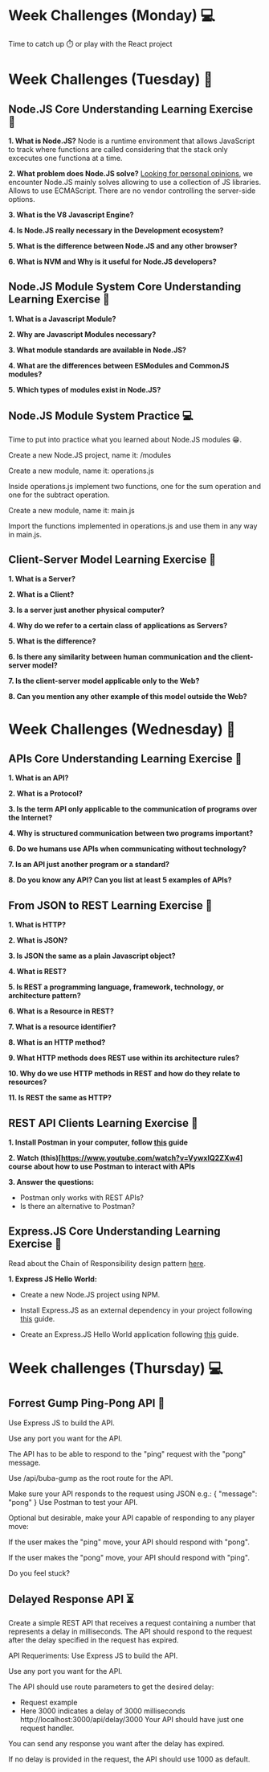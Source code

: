 # Week Challenges (Monday) 💻
Time to catch up ⏱️ or play with the React project
# Week Challenges (Tuesday) 🐣
## Node.JS Core Understanding Learning Exercise 🧠

**1. What is Node.JS?** Node is a runtime environment that allows JavaScript to track where functions are called considering that the stack only excecutes one functiona at a time.

**2. What problem does Node.JS solve?**
[Looking for personal opinions](https://www.quora.com/What-is-Node-js-really-trying-to-solve-Is-there-a-technology-mature-enough-to-choose-as-an-alternative-for-Node-js), we encounter Node.JS mainly solves allowing to use a collection of JS libraries. Allows to use ECMAScript. There are no vendor controlling the server-side options.

**3. What is the V8 Javascript Engine?**

**4. Is Node.JS really necessary in the Development ecosystem?**

**5. What is the difference between Node.JS and any other browser?**

**6. What is NVM and Why is it useful for Node.JS developers?**

## Node.JS Module System Core Understanding Learning Exercise 🧠

**1. What is a Javascript Module?**

**2. Why are Javascript Modules necessary?**

**3. What module standards are available in Node.JS?**

**4. What are the differences between ESModules and CommonJS modules?**

**5. Which types of modules exist in Node.JS?**

## Node.JS Module System Practice 💻

Time to put into practice what you learned about Node.JS modules 😁.

Create a new Node.JS project, name it: <your-nickname>/modules
  
Create a new module, name it: operations.js
  
Inside operations.js implement two functions, one for the sum operation and one for the subtract operation.
  
Create a new module, name it: main.js
  
Import the functions implemented in operations.js and use them in any way in main.js.

## Client-Server Model Learning Exercise 🧠

**1. What is a Server?**
  
**2. What is a Client?**
  
**3. Is a server just another physical computer?**
  
**4. Why do we refer to a certain class of applications as Servers?**
  
**5. What is the difference?**
  
**6. Is there any similarity between human communication and the client-server model?**
  
**7. Is the client-server model applicable only to the Web?**
  
**8. Can you mention any other example of this model outside the Web?**
  
# Week Challenges (Wednesday) 🐤

## APIs Core Understanding Learning Exercise 🧠

**1. What is an API?**
  
**2. What is a Protocol?**
  
**3. Is the term API only applicable to the communication of programs over the Internet?**
  
**4. Why is structured communication between two programs important?**
  
**6. Do we humans use APIs when communicating without technology?**
  
**7. Is an API just another program or a standard?**
  
**8. Do you know any API? Can you list at least 5 examples of APIs?**

## From JSON to REST Learning Exercise 🧠

**1. What is HTTP?**
  
**2. What is JSON?**
  
**3. Is JSON the same as a plain Javascript object?**
  
**4. What is REST?**
  
**5. Is REST a programming language, framework, technology, or architecture pattern?**
  
**6. What is a Resource in REST?**
  
**7. What is a resource identifier?**
  
**8. What is an HTTP method?**
  
**9. What HTTP methods does REST use within its architecture rules?**
  
**10. Why do we use HTTP methods in REST and how do they relate to resources?**
  
**11. Is REST the same as HTTP?**

## REST API Clients Learning Exercise 🧠
**1. Install Postman in your computer, follow [this](https://learning.postman.com/docs/getting-started/installation-and-updates/) guide**
  
**2. Watch (this)[https://www.youtube.com/watch?v=VywxIQ2ZXw4] course about how to use Postman to interact with APIs**
  
**3. Answer the questions:**
* Postman only works with REST APIs?
* Is there an alternative to Postman?

## Express.JS Core Understanding Learning Exercise 🧠

Read about the Chain of Responsibility design pattern [here](https://refactoring.guru/es/design-patterns/chain-of-responsibility).

**1. Express JS Hello World:**

* Create a new Node.JS project using NPM.
  
* Install Express.JS as an external dependency in your project following [this](https://expressjs.com/es/starter/installing.html) guide.
  
* Create an Express.JS Hello World application following [this](https://expressjs.com/es/starter/hello-world.html) guide.

# Week challenges (Thursday) 💻
## Forrest Gump Ping-Pong API 🏓

Use Express JS to build the API.
  
Use any port you want for the API.
  
The API has to be able to respond to the "ping" request with the "pong" message.

Use /api/buba-gump as the root route for the API.
  
Make sure your API responds to the request using JSON e.g.:
{
  "message": "pong"
}
Use Postman to test your API.
  
Optional but desirable, make your API capable of responding to any player move:
  
If the user makes the "ping" move, your API should respond with "pong".
  
If the user makes the "pong" move, your API should respond with "ping".
  
Do you feel stuck?
  
## Delayed Response API ⏳

Create a simple REST API that receives a request containing a number that represents a delay in milliseconds. The API should respond to the request after the delay specified in the request has expired.

API Requeriments:
Use Express JS to build the API.

Use any port you want for the API.

The API should use route parameters to get the desired delay:

  * Request example
  * Here 3000 indicates a delay of 3000 milliseconds
  http://localhost:3000/api/delay/3000
  Your API should have just one request handler.

You can send any response you want after the delay has expired.

If no delay is provided in the request, the API should use 1000 as default.
